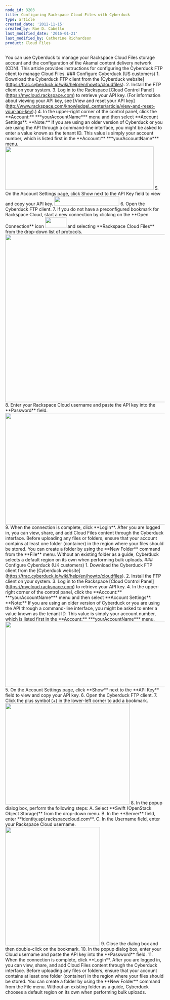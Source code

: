 ```yaml
---
node_id: 3203
title: Configuring Rackspace Cloud Files with Cyberduck
type: article
created_date: '2012-11-15'
created_by: Rae D. Cabello
last_modified_date: '2016-01-21'
last_modified_by: Catherine Richardson
product: Cloud Files
---
```


You can use Cyberduck to manage your Rackspace Cloud Files storage
account and the configuration of the Akamai content delivery network
(CDN). This article provides instructions for configuring the Cyberduck
FTP client to manage Cloud Files. \#\#\# Configure Cyberduck (US
customers) 1. Download the Cyberduck FTP client from the \[Cyberduck
website\](https://trac.cyberduck.io/wiki/help/en/howto/cloudfiles). 2.
Install the FTP client on your system. 3. Log in to the Rackspace
\[Cloud Control Panel\](https://mycloud.rackspace.com) to retrieve your
API key. (For information about viewing your API key, see \[View and
reset your API
key\](http://www.rackspace.com/knowledge\_center/article/view-and-reset-your-api-key).)
4. In the upper-right corner of the control panel, click the
\*\*Account:\*\* \*\*\*yourAccountName\*\*\* menu and then select
\*\*Account Settings\*\*. \*\*Note:\*\* If you are using an older
version of Cyberduck or you are using the API through a command-line
interface, you might be asked to enter a value known as the tenant ID.
This value is simply your account number, which is listed first in the
\*\*Account:\*\* \*\*\*yourAccountName\*\*\* menu.
<img src="https://8026b2e3760e2433679c-fffceaebb8c6ee053c935e8915a3fbe7.ssl.cf2.rackcdn.com/field/image/3203.png" width="469" height="137" />
5. On the Account Settings page, click Show next to the API Key field to
view and copy your API key.
<img src="https://8026b2e3760e2433679c-fffceaebb8c6ee053c935e8915a3fbe7.ssl.cf2.rackcdn.com/field/image/cpapientry.png" width="205" height="29" />
6. Open the Cyberduck FTP client. 7. If you do not have a preconfigured
bookmark for Rackspace Cloud, start a new connection by clicking on the
\*\*Open Connection\*\* icon
<img src="https://8026b2e3760e2433679c-fffceaebb8c6ee053c935e8915a3fbe7.ssl.cf2.rackcdn.com/field/image/CyberduckOpenConnection.png" width="67" height="34" />
and selecting \*\*Rackspace Cloud Files\*\* from the drop-down list of
protocols.
<img src="https://8026b2e3760e2433679c-fffceaebb8c6ee053c935e8915a3fbe7.ssl.cf2.rackcdn.com/field/image/CyberDuckCFMenuSelectProtocol.png" width="941" height="529" />
8. Enter your Rackspace Cloud username and paste the API key into the
\*\*Password\*\* field.
<img src="https://8026b2e3760e2433679c-fffceaebb8c6ee053c935e8915a3fbe7.ssl.cf2.rackcdn.com/field/image/CyberDuckCloudFiles.png" width="627" height="352" />
9. When the connection is complete, click \*\*Login\*\*. After you are
logged in, you can view, share, and add Cloud Files content through the
Cyberduck interface. Before uploading any files or folders, ensure that
your account contains at least one folder (container) in the region
where your files should be stored. You can create a folder by using the
\*\*New Folder\*\* command from the \*\*File\*\* menu. Without an
existing folder as a guide, Cyberduck selects a default region on its
own when performing bulk uploads. \#\#\# Configure Cyberduck (UK
customers)  1. Download the Cyberduck FTP client from the
\[Cyberduck
website\](https://trac.cyberduck.io/wiki/help/en/howto/cloudfiles). 2.
Install the FTP client on your system. 3. Log in to the Rackspace
\[Cloud Control Panel\](https://mycloud.rackspace.com) to retrieve your
API key. 4. In the upper-right corner of the control panel, click the
\*\*Account:\*\* \*\*\*yourAccountName\*\*\* menu and then select
\*\*Account Settings\*\*. \*\*Note:\*\* If you are using an older
version of Cyberduck or you are using the API through a command-line
interface, you might be asked to enter a value known as the tenant ID.
This value is simply your account number, which is listed first in the
\*\*Account:\*\* \*\*\*yourAccountName\*\*\* menu.
<img src="https://8026b2e3760e2433679c-fffceaebb8c6ee053c935e8915a3fbe7.ssl.cf2.rackcdn.com/field/image/3203.png" width="703" height="206" />
5. On the Account Settings page, click \*\*Show\*\* next to the \*\*API
Key\*\* field to view and copy your API key. 6. Open the Cyberduck FTP
client. 7. Click the plus symbol (+) in the lower-left corner to add a
bookmark.
<img src="https://8026b2e3760e2433679c-fffceaebb8c6ee053c935e8915a3fbe7.ssl.cf2.rackcdn.com/field/image/cyberduck_for_UK_1.png" width="393" height="319" />
8. In the popup dialog box, perform the following steps: A. Select
\*\*Swift (OpenStack Object Storage)\*\* from the drop-down menu. B. In
the \*\*Server\*\* field, enter \*\*identity.api.rackspacecloud.com\*\*.
C. In the Username field, enter your Rackspace Cloud username.
<img src="https://8026b2e3760e2433679c-fffceaebb8c6ee053c935e8915a3fbe7.ssl.cf2.rackcdn.com/field/image/cyberduck6.png" width="299" height="373" />
9. Close the dialog box and then double-click on the bookmark. 10. In
the popup dialog box, enter your Cloud username and paste the API key
into the \*\*Password\*\* field. 11. When the connection is complete,
click \*\*Login\*\*. After you are logged in, you can view, share, and
add Cloud Files content through the Cyberduck interface. Before
uploading any files or folders, ensure that your account contains at
least one folder (container) in the region where your files should be
stored. You can create a folder by using the \*\*New Folder\*\* command
from the File menu. Without an existing folder as a guide, Cyberduck
chooses a default region on its own when performing bulk uploads.



